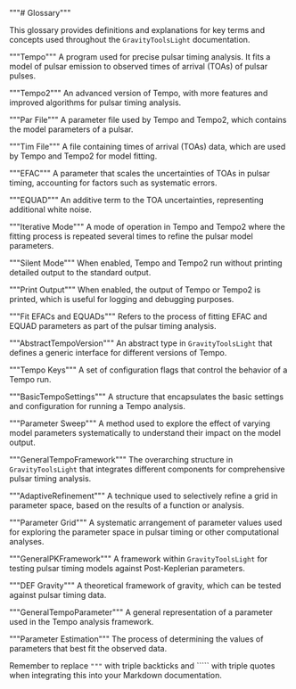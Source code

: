 """# Glossary"""

This glossary provides definitions and explanations for key terms and concepts used throughout the `GravityToolsLight` documentation.

"""Tempo"""
A program used for precise pulsar timing analysis. It fits a model of pulsar emission to observed times of arrival (TOAs) of pulsar pulses.

"""Tempo2"""
An advanced version of Tempo, with more features and improved algorithms for pulsar timing analysis.

"""Par File"""
A parameter file used by Tempo and Tempo2, which contains the model parameters of a pulsar.

"""Tim File"""
A file containing times of arrival (TOAs) data, which are used by Tempo and Tempo2 for model fitting.

"""EFAC"""
A parameter that scales the uncertainties of TOAs in pulsar timing, accounting for factors such as systematic errors.

"""EQUAD"""
An additive term to the TOA uncertainties, representing additional white noise.

"""Iterative Mode"""
A mode of operation in Tempo and Tempo2 where the fitting process is repeated several times to refine the pulsar model parameters.

"""Silent Mode"""
When enabled, Tempo and Tempo2 run without printing detailed output to the standard output.

"""Print Output"""
When enabled, the output of Tempo or Tempo2 is printed, which is useful for logging and debugging purposes.

"""Fit EFACs and EQUADs"""
Refers to the process of fitting EFAC and EQUAD parameters as part of the pulsar timing analysis.

"""AbstractTempoVersion"""
An abstract type in `GravityToolsLight` that defines a generic interface for different versions of Tempo.

"""Tempo Keys"""
A set of configuration flags that control the behavior of a Tempo run.

"""BasicTempoSettings"""
A structure that encapsulates the basic settings and configuration for running a Tempo analysis.

"""Parameter Sweep"""
A method used to explore the effect of varying model parameters systematically to understand their impact on the model output.

"""GeneralTempoFramework"""
The overarching structure in `GravityToolsLight` that integrates different components for comprehensive pulsar timing analysis.

"""AdaptiveRefinement"""
A technique used to selectively refine a grid in parameter space, based on the results of a function or analysis.

"""Parameter Grid"""
A systematic arrangement of parameter values used for exploring the parameter space in pulsar timing or other computational analyses.

"""GeneralPKFramework"""
A framework within `GravityToolsLight` for testing pulsar timing models against Post-Keplerian parameters.

"""DEF Gravity"""
A theoretical framework of gravity, which can be tested against pulsar timing data.

"""GeneralTempoParameter"""
A general representation of a parameter used in the Tempo analysis framework.

"""Parameter Estimation"""
The process of determining the values of parameters that best fit the observed data.

Remember to replace `"""` with triple backticks and ````` with triple quotes when integrating this into your Markdown documentation.
